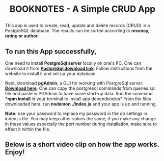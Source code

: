 # <p style="text-align: center;">BOOKNOTES - A Simple CRUD App </p>

This app is used to create, read, update and delete records (CRUD) in a PostgreSQL database. The results can be sorted according to __recency, rating or author__.

## To run this App successfully, 
One need to install __PostgreSql server__ locally on one's PC. One can download it from **[PostgreSql download link](https://www.postgresql.org/download/)**. 
Follow instructions from the website to install it and set up your database.

Next, download __pgAdmin__, a GUI for working with PostgreSql server. __[Download here](https://www.pgadmin.org/download/)__.
One can copy the postgresql commands from queries.sql file and paste in PGAdmin to have some start-up data.
Run the command __*npm install__ in your terminal to install app dependencies*
From the files downloaded here, run __nodemon ./index.js__ and your app is up and running.

__Note:__ use your password to replace my password in the db settings in index.js file. You may keep other values the same; if you make any change in these
values especially the port number during installation, make sure to effect it within the file.

## Below is a short video clip on how the app works. Enjoy!

